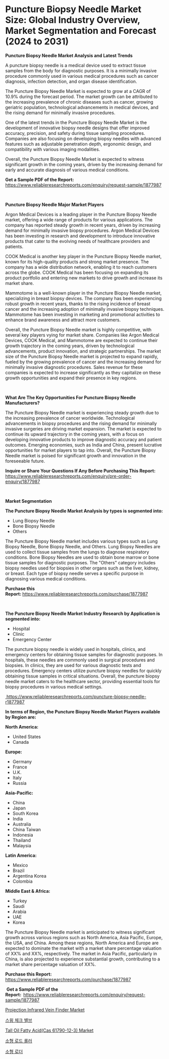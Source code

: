 <p><h1>Puncture Biopsy Needle Market Size: Global Industry Overview, Market Segmentation and Forecast (2024 to 2031)</h1></p><p><strong>Puncture Biopsy Needle Market Analysis and Latest Trends</strong></p>
<p><p>A puncture biopsy needle is a medical device used to extract tissue samples from the body for diagnostic purposes. It is a minimally invasive procedure commonly used in various medical procedures such as cancer diagnosis, infection detection, and organ disease identification.</p><p>The Puncture Biopsy Needle Market is expected to grow at a CAGR of 10.9% during the forecast period. The market growth can be attributed to the increasing prevalence of chronic diseases such as cancer, growing geriatric population, technological advancements in medical devices, and the rising demand for minimally invasive procedures.</p><p>One of the latest trends in the Puncture Biopsy Needle Market is the development of innovative biopsy needle designs that offer improved accuracy, precision, and safety during tissue sampling procedures. Companies are also focusing on developing biopsy needles with advanced features such as adjustable penetration depth, ergonomic design, and compatibility with various imaging modalities.</p><p>Overall, the Puncture Biopsy Needle Market is expected to witness significant growth in the coming years, driven by the increasing demand for early and accurate diagnosis of various medical conditions.</p></p>
<p><strong>Get a Sample PDF of the Report:&nbsp;</strong> <a href="https://www.reliableresearchreports.com/enquiry/request-sample/1877987">https://www.reliableresearchreports.com/enquiry/request-sample/1877987</a></p>
<p>&nbsp;</p>
<p><strong>Puncture Biopsy Needle Major Market Players</strong></p>
<p><p>Argon Medical Devices is a leading player in the Puncture Biopsy Needle market, offering a wide range of products for various applications. The company has reported steady growth in recent years, driven by increasing demand for minimally invasive biopsy procedures. Argon Medical Devices has been investing in research and development to introduce innovative products that cater to the evolving needs of healthcare providers and patients.</p><p>COOK Medical is another key player in the Puncture Biopsy Needle market, known for its high-quality products and strong market presence. The company has a wide distribution network, enabling it to reach customers across the globe. COOK Medical has been focusing on expanding its product portfolio and entering new markets to drive growth and increase its market share.</p><p>Mammotome is a well-known player in the Puncture Biopsy Needle market, specializing in breast biopsy devices. The company has been experiencing robust growth in recent years, thanks to the rising incidence of breast cancer and the increasing adoption of minimally invasive biopsy techniques. Mammotome has been investing in marketing and promotional activities to enhance brand awareness and attract more customers.</p><p>Overall, the Puncture Biopsy Needle market is highly competitive, with several key players vying for market share. Companies like Argon Medical Devices, COOK Medical, and Mammotome are expected to continue their growth trajectory in the coming years, driven by technological advancements, product innovation, and strategic partnerships. The market size of the Puncture Biopsy Needle market is projected to expand rapidly, fueled by the growing prevalence of cancer and the increasing demand for minimally invasive diagnostic procedures. Sales revenue for these companies is expected to increase significantly as they capitalize on these growth opportunities and expand their presence in key regions.</p></p>
<p>&nbsp;</p>
<p><strong>What Are The Key Opportunities For Puncture Biopsy Needle Manufacturers?</strong></p>
<p><p>The Puncture Biopsy Needle market is experiencing steady growth due to the increasing prevalence of cancer worldwide. Technological advancements in biopsy procedures and the rising demand for minimally invasive surgeries are driving market expansion. The market is expected to continue its upward trajectory in the coming years, with a focus on developing innovative products to improve diagnostic accuracy and patient outcomes. Emerging economies, such as India and China, present lucrative opportunities for market players to tap into. Overall, the Puncture Biopsy Needle market is poised for significant growth and innovation in the foreseeable future.</p></p>
<p><strong>Inquire or Share Your Questions If Any Before Purchasing This Report:</strong> <a href="https://www.reliableresearchreports.com/enquiry/pre-order-enquiry/1877987">https://www.reliableresearchreports.com/enquiry/pre-order-enquiry/1877987</a></p>
<p>&nbsp;</p>
<p><strong>Market Segmentation</strong></p>
<p><strong>The Puncture Biopsy Needle Market Analysis by types is segmented into:</strong></p>
<p><ul><li>Lung Biopsy Needle</li><li>Bone Biopsy Needle</li><li>Others</li></ul></p>
<p><p>The Puncture Biopsy Needle market includes various types such as Lung Biopsy Needle, Bone Biopsy Needle, and Others. Lung Biopsy Needles are used to collect tissue samples from the lungs to diagnose respiratory conditions. Bone Biopsy Needles are used to obtain bone marrow or bone tissue samples for diagnostic purposes. The "Others" category includes biopsy needles used for biopsies in other organs such as the liver, kidney, or breast. Each type of biopsy needle serves a specific purpose in diagnosing various medical conditions.</p></p>
<p><strong>Purchase this Report:&nbsp;</strong><a href="https://www.reliableresearchreports.com/purchase/1877987">https://www.reliableresearchreports.com/purchase/1877987</a></p>
<p>&nbsp;</p>
<p><strong>The Puncture Biopsy Needle Market Industry Research by Application is segmented into:</strong></p>
<p><ul><li>Hospital</li><li>Clinic</li><li>Emergency Center</li></ul></p>
<p><p>The puncture biopsy needle is widely used in hospitals, clinics, and emergency centers for obtaining tissue samples for diagnostic purposes. In hospitals, these needles are commonly used in surgical procedures and biopsies. In clinics, they are used for various diagnostic tests and procedures. Emergency centers utilize puncture biopsy needles for quickly obtaining tissue samples in critical situations. Overall, the puncture biopsy needle market caters to the healthcare sector, providing essential tools for biopsy procedures in various medical settings.</p></p>
<p><a href="https://www.reliableresearchreports.com/puncture-biopsy-needle-r1877987">&nbsp;https://www.reliableresearchreports.com/puncture-biopsy-needle-r1877987</a></p>
<p><strong>In terms of Region, the Puncture Biopsy Needle Market Players available by Region are:</strong></p>
<p>
    <p> <strong> North America: </strong>
        <ul>
            <li>United States</li>
            <li>Canada</li>
        </ul>
        </p> 
    <p> <strong> Europe: </strong>
        <ul>
            <li>Germany</li>
            <li>France</li>
            <li>U.K.</li>
            <li>Italy</li>
            <li>Russia</li>
        </ul>
        </p> 
    <p> <strong> Asia-Pacific: </strong>
        <ul>
            <li>China</li>
            <li>Japan</li>
            <li>South Korea</li>
            <li>India</li>
            <li>Australia</li>
            <li>China Taiwan</li>
            <li>Indonesia</li>
            <li>Thailand</li>
            <li>Malaysia</li>
        </ul>
        </p> 
    <p> <strong> Latin America: </strong>
        <ul>
            <li>Mexico</li>
            <li>Brazil</li>
            <li>Argentina Korea</li>
            <li>Colombia</li>
        </ul>
        </p> 
    <p> <strong> Middle East & Africa: </strong>
        <ul>
            <li>Turkey</li>
            <li>Saudi</li>
            <li>Arabia</li>
            <li>UAE</li>
            <li>Korea</li>
        </ul>
    </p>
    </p>
<p><p>The Puncture Biopsy Needle market is anticipated to witness significant growth across various regions such as North America, Asia Pacific, Europe, the USA, and China. Among these regions, North America and Europe are expected to dominate the market with a market share percentage valuation of XX% and XX%, respectively. The market in Asia Pacific, particularly in China, is also projected to experience substantial growth, contributing to a market share percentage valuation of XX%.</p></p>
<p><strong>Purchase this Report: </strong><a href="https://www.reliableresearchreports.com/purchase/1877987">https://www.reliableresearchreports.com/purchase/1877987</a></p>
<p>&nbsp;<strong>Get a Sample PDF of the Report:&nbsp;&nbsp;</strong><a href="https://www.reliableresearchreports.com/enquiry/request-sample/1877987">https://www.reliableresearchreports.com/enquiry/request-sample/1877987</a></p>
<p><strong></strong></p>
<p><p><a href="https://github.com/abdelrhmankishk22/Market-Research-Report-List-4/blob/main/projection-infrared-vein-finder-market.md">Projection Infrared Vein Finder Market</a></p><p><a href="https://github.com/GabrielBlanda5656/Market-Research-Report-List-1/blob/main/640775347550.md">스윙 체크 밸브</a></p><p><a href="https://issuu.com/reportprime-2/docs/tall-oil-fatty-acidcas-61790-12-3-market-size-2030">Tall Oil Fatty Acid(Cas 61790-12-3) Market</a></p><p><a href="https://medium.com/@georgebesoiu20221/%EC%9E%91%EC%9D%80-%EB%8F%84%EB%A1%9C-%EB%A1%A4%EB%9F%AC-%EC%8B%9C%EC%9E%A5-%EB%B6%84%EC%84%9D-%EA%B8%80%EB%A1%9C%EB%B2%8C-%EC%82%B0%EC%97%85-%EC%A0%84%EB%A7%9D-%EB%B0%8F-%EC%98%88%EC%B8%A1-2024%EB%85%84%EB%B6%80%ED%84%B0-2031%EB%85%84-740b7e5226ec">소형 로드 롤러</a></p><p><a href="https://medium.com/@dudleyferry/%EC%9E%91%EC%9D%80-%EB%A1%9C%EB%8D%94-%EC%8B%9C%EC%9E%A5-%EA%B7%9C%EB%AA%A8%EC%99%80-%EC%8B%9C%EC%9E%A5-%EB%8F%99%ED%96%A5-%EC%99%84%EB%B2%BD%ED%95%9C-%EC%82%B0%EC%97%85-%EA%B0%9C%EC%9A%94-2024%EB%85%84%EC%97%90%EC%84%9C-2031%EB%85%84%EA%B9%8C%EC%A7%80-5e8dcfa698c2">소형 로더</a></p></p>